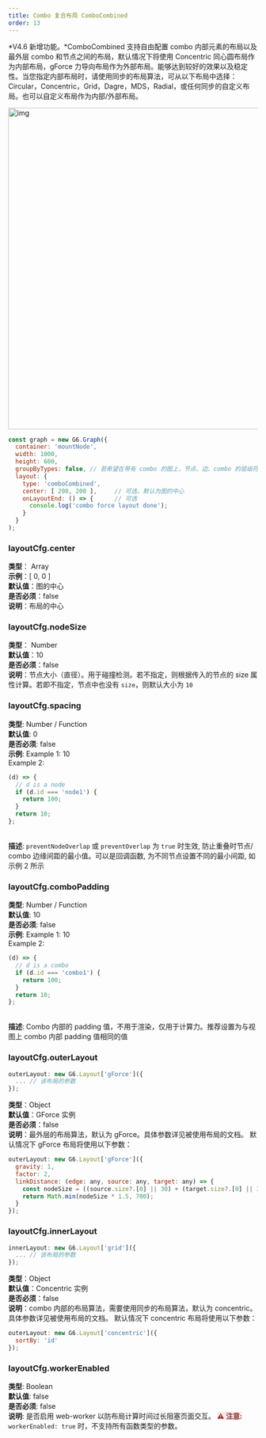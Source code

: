 ```yaml
---
title: Combo 复合布局 ComboCombined
order: 13
---
```


*V4.6 新增功能。*ComboCombined 支持自由配置 combo 内部元素的布局以及最外层 combo 和节点之间的布局，默认情况下将使用 Concentric 同心圆布局作为内部布局，gForce 力导向布局作为外部布局。能够达到较好的效果以及稳定性。当您指定内部布局时，请使用同步的布局算法，可从以下布局中选择：Circular，Concentric，Grid，Dagre，MDS，Radial，或任何同步的自定义布局。也可以自定义布局作为内部/外部布局。

<img src='https://gw.alipayobjects.com/mdn/rms_f8c6a0/afts/img/A*ZlvWS7xOkjMAAAAAAAAAAAAAARQnAQ' width=650 alt='img'/>

```javascript
const graph = new G6.Graph({
  container: 'mountNode',
  width: 1000,
  height: 600,
  groupByTypes: false, // 若希望在带有 combo 的图上，节点、边、combo 的层级符合常规逻辑，需要将 groupByTypes 设置为 false
  layout: {
    type: 'comboCombined',
    center: [ 200, 200 ],     // 可选，默认为图的中心
    onLayoutEnd: () => {      // 可选
      console.log('combo force layout done');
    }
  }
);
```

### layoutCfg.center

**类型**： Array<br />**示例**：[ 0, 0 ]<br />**默认值**：图的中心<br />**是否必须**：false<br />**说明**：布局的中心

### layoutCfg.nodeSize

**类型**： Number<br />**默认值**：10<br />**是否必须**：false<br />**说明**：节点大小（直径）。用于碰撞检测。若不指定，则根据传入的节点的 size 属性计算。若即不指定，节点中也没有 `size`，则默认大小为 `10`

### layoutCfg.spacing

**类型**: Number / Function<br />**默认值**: 0<br />**是否必须**: false <br />**示例**: Example 1: 10 <br />Example 2:

```javascript
(d) => {
  // d is a node
  if (d.id === 'node1') {
    return 100;
  }
  return 10;
};
```

<br />**描述**: `preventNodeOverlap` 或 `preventOverlap` 为 `true` 时生效, 防止重叠时节点/ combo 边缘间距的最小值。可以是回调函数, 为不同节点设置不同的最小间距, 如示例 2 所示

### layoutCfg.comboPadding

**类型**: Number / Function<br />**默认值**: 10<br />**是否必须**: false <br />**示例**: Example 1: 10 <br />Example 2:

```javascript
(d) => {
  // d is a combo
  if (d.id === 'combo1') {
    return 100;
  }
  return 10;
};
```

<br />**描述**: Combo 内部的 padding 值，不用于渲染，仅用于计算力。推荐设置为与视图上 combo 内部 padding 值相同的值

### layoutCfg.outerLayout

```javascript
outerLayout: new G6.Layout['gForce']({
  ... // 该布局的参数
});
```

**类型**：Object<br />**默认值**：GForce 实例<br />**是否必须**：false<br />**说明**：最外层的布局算法，默认为 gForce。具体参数详见被使用布局的文档。
默认情况下 gForce 布局将使用以下参数：

```javascript
outerLayout: new G6.Layout['gForce']({
  gravity: 1,
  factor: 2,
  linkDistance: (edge: any, source: any, target: any) => {
    const nodeSize = ((source.size?.[0] || 30) + (target.size?.[0] || 30)) / 2;
    return Math.min(nodeSize * 1.5, 700);
  }
});
```

### layoutCfg.innerLayout

```javascript
innerLayout: new G6.Layout['grid']({
  ... // 该布局的参数
});
```

**类型**：Object<br />**默认值**：Concentric 实例<br />**是否必须**：false<br />**说明**：combo 内部的布局算法，需要使用同步的布局算法，默认为 concentric。具体参数详见被使用布局的文档。
默认情况下 concentric 布局将使用以下参数：

```javascript
outerLayout: new G6.Layout['concentric']({
  sortBy: 'id'
});
```

### layoutCfg.workerEnabled

**类型**: Boolean<br />**默认值**: false<br />**是否必须**: false<br />**说明**: 是否启用 web-worker 以防布局计算时间过长阻塞页面交互。
<span style="background-color: rgb(251, 233, 231); color: rgb(139, 53, 56)"><strong>⚠️ 注意:</strong></span> `workerEnabled: true` 时，不支持所有函数类型的参数。
